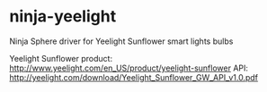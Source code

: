 ninja-yeelight
==============

Ninja Sphere driver for Yeelight Sunflower smart lights bulbs


Yeelight Sunflower product: http://www.yeelight.com/en_US/product/yeelight-sunflower
API: http://yeelight.com/download/Yeelight_Sunflower_GW_API_v1.0.pdf

